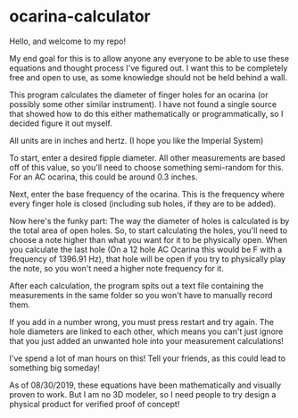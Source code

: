 # ocarina-calculator

Hello, and welcome to my repo!

My end goal for this is to allow anyone any everyone to be able to use these equations and thought process I've figured out. I want this to be completely free and open to use, as some knowledge should not be held behind a wall.

This program calculates the diameter of finger holes for an ocarina (or possibly some other similar instrument). I have not found a single source that showed how to do this either mathematically or programmatically, so I decided figure it out myself.

All units are in inches and hertz. (I hope you like the Imperial System)

To start, enter a desired fipple diameter. All other measurements are based off of this value, so you'll need to choose something semi-random for this. For an AC ocarina, this could be around 0.3 inches.

Next, enter the base frequency of the ocarina. This is the frequency where every finger hole is closed (including sub holes, if they are to be added).

Now here's the funky part: The way the diameter of holes is calculated is by the total area of open holes. So, to start calculating the holes, you'll need to choose a note higher than what you want for it to be physically open. When you calculate the last hole (On a 12 hole AC Ocarina this would be F with a frequency of 1396.91 Hz), that hole will be open if you try to physically play the note, so you won't need a higher note frequency for it.

After each calculation, the program spits out a text file containing the measurements in the same folder so you won't have to manually record them.

If you add in a number wrong, you must press restart and try again. The hole diameters are linked to each other, which means you can't just ignore that you just added an unwanted hole into your measurement calculations!

I've spend a lot of man hours on this! Tell your friends, as this could lead to something big someday!


As of 08/30/2019, these equations have been mathematically and visually proven to work. But I am no 3D modeler, so I need people to try design a physical product for verified proof of concept!
